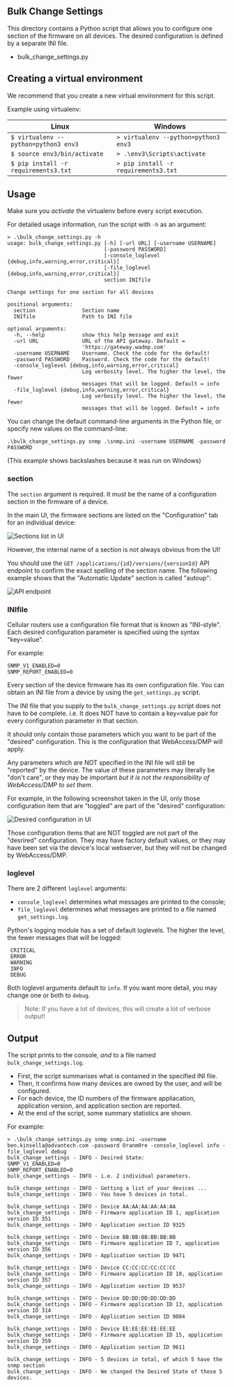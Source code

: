 ## Bulk Change Settings

This directory contains a Python script that allows you to configure one section of the firmware on all devices.
The desired configuration is defined by a separate INI file.

* bulk_change_settings.py

## Creating a virtual environment

We recommend that you create a new virtual environment for this script.

Example using virtualenv:

| Linux                                | Windows                               |
| ------------------------------------ | ------------------------------------- |
| `$ virtualenv --python=python3 env3` | `> virtualenv --python=python3 env3`  |
| `$ source env3/bin/activate`         | `> .\env3\Scripts\activate`           |
| `$ pip install -r requirements3.txt` | `> pip install -r requirements3.txt`  |

## Usage

Make sure you *activate* the virtualenv before every script execution.

For detailed usage information, run the script with `-h` as an argument:
```
> .\bulk_change_settings.py -h
usage: bulk_change_settings.py [-h] [-url URL] [-username USERNAME]
                               [-password PASSWORD]
                               [-console_loglevel {debug,info,warning,error,critical}]
                               [-file_loglevel {debug,info,warning,error,critical}]
                               section INIfile

Change settings for one section for all devices

positional arguments:
  section               Section name
  INIfile               Path to INI file

optional arguments:
  -h, --help            show this help message and exit
  -url URL              URL of the API gateway. Default =
                        'https://gateway.wadmp.com'
  -username USERNAME    Username. Check the code for the default!
  -password PASSWORD    Password. Check the code for the default!
  -console_loglevel {debug,info,warning,error,critical}
                        Log verbosity level. The higher the level, the fewer
                        messages that will be logged. Default = info
  -file_loglevel {debug,info,warning,error,critical}
                        Log verbosity level. The higher the level, the fewer
                        messages that will be logged. Default = info
```

You can change the default command-line arguments in the Python file, or specify new values on the command-line:

```.\bulk_change_settings.py snmp .\snmp.ini -username USERNAME -password PASSWORD```

(This example shows backslashes because it was run on Windows)

### section

The `section` argument is required. It must be the name of a configuration section in the firmware of a device.

In the main UI, the firmware sections are listed on the "Configuration" tab for an individual device:

![Sections list in UI](./images/sections_in_ui.png)

However, the internal name of a section is not always obvious from the UI!

You should use the `GET /applications/{id}/versions/{versionId}` API endpoint to confirm the exact spelling of the section name.
The following example shows that the "Automatic Update" section is called "autoup":

![API endpoint](./images/get_section_names.png)

### INIfile

Cellular routers use a configuration file format that is known as "INI-style".
Each desired configuration parameter is specified using the syntax "key=value".

For example:
```
SNMP_V1_ENABLED=0
SNMP_REPORT_ENABLED=0
```

Every section of the device firmware has its own configuration file.
You can obtain an INI file from a device by using the `get_settings.py` script.

The INI file that you supply to the `bulk_change_settings.py` script does not have to be complete.
i.e. It does NOT have to contain a key=value pair for every configuration parameter in that section.

It should only contain those parameters which you want to be part of the "desired" configuration.
This is the configuration that WebAccess/DMP will apply.

Any parameters which are NOT specified in the INI file will still be "reported" by the device.
The value of these parameters may literally be "don't care", or they may be important *but it is not the responsibility of WebAccess/DMP to set them*.

For example, in the following screenshot taken in the UI, only those configuration item that are "toggled" are part of the "desired" configuration:

![Desired configuration in UI](./images/desired_configuration.png)

Those configuration items that are NOT toggled are not part of the "desrired" configuration.
They may have factory default values, or they may have been set via the device's local webserver,
but they will not be changed by WebAccess/DMP.

### loglevel

There are 2 different `loglevel` arguments:
- `console_loglevel` determines what messages are printed to the console;
- `file_loglevel` determines what messages are printed to a file named `get_settings.log`.

Python's logging module has a set of default loglevels. The higher the level, the fewer messages that will be logged:
```
 CRITICAL
 ERROR
 WARNING
 INFO
 DEBUG
```

Both loglevel arguments default to `info`. If you want more detail, you may change one or both to `debug`.

> Note: If you have a lot of devices, this will create a lot of verbose output!

## Output

The script prints to the console, *and* to a file named `bulk_change_settings.log`.

* First, the script summarises what is contained in the specified INI file.
* Then, it confirms how many devices are owned by the user, and will be configured.
* For each device, the ID numbers of the firmware appliacation, application version, and application section are reported.
* At the end of the script, some summary statistics are shown.

For example:
```
> .\bulk_change_settings.py snmp snmp.ini -username ben.kinsella@advantech.com -password Oranm0re -console_loglevel info -file_loglevel debug
bulk_change_settings - INFO - Desired State:
SNMP_V1_ENABLED=0
SNMP_REPORT_ENABLED=0
bulk_change_settings - INFO - i.e. 2 individual parameters.

bulk_change_settings - INFO - Getting a list of your devices ...
bulk_change_settings - INFO - You have 5 devices in total.

bulk_change_settings - INFO - Device AA:AA:AA:AA:AA:AA
bulk_change_settings - INFO - Firmware application ID 1, application version ID 351
bulk_change_settings - INFO - Application section ID 9325

bulk_change_settings - INFO - Device BB:BB:BB:BB:BB:BB
bulk_change_settings - INFO - Firmware application ID 7, application version ID 356
bulk_change_settings - INFO - Application section ID 9471

bulk_change_settings - INFO - Device CC:CC:CC:CC:CC:CC
bulk_change_settings - INFO - Firmware application ID 10, application version ID 357
bulk_change_settings - INFO - Application section ID 9537

bulk_change_settings - INFO - Device DD:DD:DD:DD:DD:DD
bulk_change_settings - INFO - Firmware application ID 13, application version ID 314
bulk_change_settings - INFO - Application section ID 9084

bulk_change_settings - INFO - Device EE:EE:EE:EE:EE:EE
bulk_change_settings - INFO - Firmware application ID 15, application version ID 359
bulk_change_settings - INFO - Application section ID 9611

bulk_change_settings - INFO - 5 devices in total, of which 5 have the snmp section
bulk_change_settings - INFO - We changed the Desired State of these 5 devices.
```
